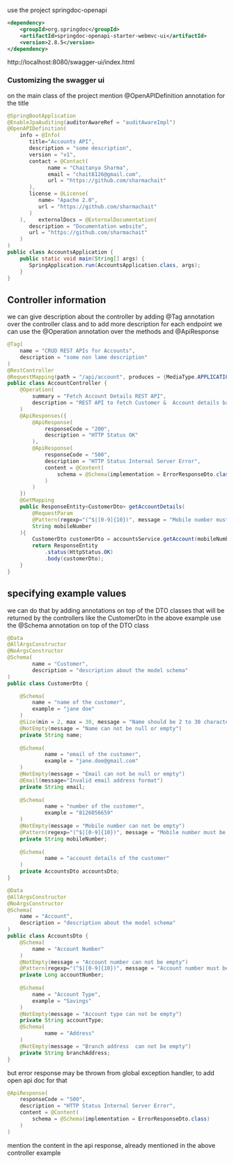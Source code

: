 use the project springdoc-openapi

```xml
<dependency>  
    <groupId>org.springdoc</groupId>  
    <artifactId>springdoc-openapi-starter-webmvc-ui</artifactId>  
    <version>2.8.5</version>  
</dependency>
```

http://localhost:8080/swagger-ui/index.html

### Customizing the swagger ui

on the main class of the project mention @OpenAPIDefinition annotation for the title
```java 
@SpringBootApplication  
@EnableJpaAuditing(auditorAwareRef = "auditAwareImpl")  
@OpenAPIDefinition(  
    info = @Info(  
       title="Accounts API",  
       description = "some description",  
       version = "v1",  
       contact = @Contact(  
             name = "Chaitanya Sharma",  
             email = "chait8126@gmail.com",  
             url = "https://github.com/sharmachait"  
       ),  
       license = @License(  
          name= "Apache 2.0",  
          url = "https://github.com/sharmachait"  
       )  
    ),    externalDocs = @ExternalDocumentation(  
       description = "Documentation website",  
       url = "https://github.com/sharmachait"  
    )  
)  
public class AccountsApplication {  
    public static void main(String[] args) {  
       SpringApplication.run(AccountsApplication.class, args);  
    }
}
```

## Controller information
we can give description about the controller by adding @Tag annotation over the controller class
and to add more description for each endpoint we can use the @Operation annotation over the methods and @ApiResponse
```java
@Tag(  
    name = "CRUD REST APIs for Accounts",  
    description = "some non lame description"  
)
@RestController  
@RequestMapping(path = "/api/account", produces = {MediaType.APPLICATION_JSON_VALUE})
public class AccountController {
	@Operation(  
		summary = "Fetch Account Details REST API",  
		description = "REST API to fetch Customer &  Account details based on a mobile number"  
	)  
	@ApiResponses({  
		@ApiResponse(  
			responseCode = "200",  
			description = "HTTP Status OK"  
		),  
		@ApiResponse(  
			responseCode = "500",  
			description = "HTTP Status Internal Server Error",  
			content = @Content(  
				schema = @Schema(implementation = ErrorResponseDto.class)  
			)
		)
	})  
	@GetMapping  
	public ResponseEntity<CustomerDto> getAccountDetails(
		@RequestParam 
		@Pattern(regexp="(^$|[0-9]{10})", message = "Mobile number must be 10 digits")  
		String mobileNumber
	){  
	    CustomerDto customerDto = accountsService.getAccount(mobileNumber);  
	    return ResponseEntity
			.status(HttpStatus.OK)
			.body(customerDto);  
	}
}
```

## specifying example values 
we can do that by adding annotations on top of the DTO classes that will be returned by the controllers like the CustomerDto in the above example
use the @Schema annotation on top of the DTO class
```java
@Data  
@AllArgsConstructor  
@NoArgsConstructor  
@Schema(  
        name = "Customer",  
        description = "description about the model schema"  
)  
public class CustomerDto {  

    @Schema(  
        name = "name of the customer",  
        example = "jane doe"  
    )  
    @Size(min = 2, max = 30, message = "Name should be 2 to 30 characters long")  
    @NotEmpty(message = "Name can not be null or empty")  
    private String name;  
  
    @Schema(  
            name = "email of the customer",  
            example = "jane.doe@gmail.com"  
    )  
    @NotEmpty(message = "Email can not be null or empty")  
    @Email(message="Invalid email address format")  
    private String email;  
  
    @Schema(  
            name = "number of the customer",  
            example = "8126056659"  
    )  
    @NotEmpty(message = "Mobile number can not be empty")  
    @Pattern(regexp="(^$|[0-9]{10})", message = "Mobile number must be 10 digits")  
    private String mobileNumber;  
  
    @Schema(  
            name = "account details of the customer"  
    )  
    private AccountsDto accountsDto;  
}

@Data  
@AllArgsConstructor  
@NoArgsConstructor  
@Schema(  
    name = "Account",  
    description = "description about the model schema"  
)  
public class AccountsDto {  
    @Schema(  
        name = "Account Number"  
    )  
    @NotEmpty(message = "Account number can not be empty")  
    @Pattern(regexp="(^$|[0-9]{10})", message = "Account number must be 10 digits")  
    private Long accountNumber;  
  
    @Schema(  
        name = "Account Type",  
        example = "Savings"  
    )  
    @NotEmpty(message = "Account type can not be empty")  
    private String accountType;  
    @Schema(  
            name = "Address"  
    )  
    @NotEmpty(message = "Branch address  can not be empty")  
    private String branchAddress;  
}
```
but error response may be thrown from global exception handler, to add open api doc for that
```java
@ApiResponse(  
	responseCode = "500",  
	description = "HTTP Status Internal Server Error",  
	content = @Content(  
		schema = @Schema(implementation = ErrorResponseDto.class)  
	)
)
```
mention the content in the api response, already mentioned in the above controller example